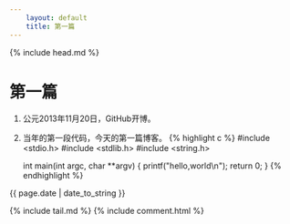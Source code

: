 ```yaml
---
    layout: default
    title: 第一篇
---
```


{% include head.md %}

# 第一篇
1. 公元2013年11月20日，GitHub开博。
2. 当年的第一段代码，今天的第一篇博客。
{% highlight c %}
    #include <stdio.h>
    #include <stdlib.h>
    #include <string.h>

    int main(int argc, char **argv) {
        printf("hello,world\n");
        return 0;
    }
{% endhighlight %}

{{ page.date | date_to_string }}

{% include tail.md %}
{% include comment.html %}

